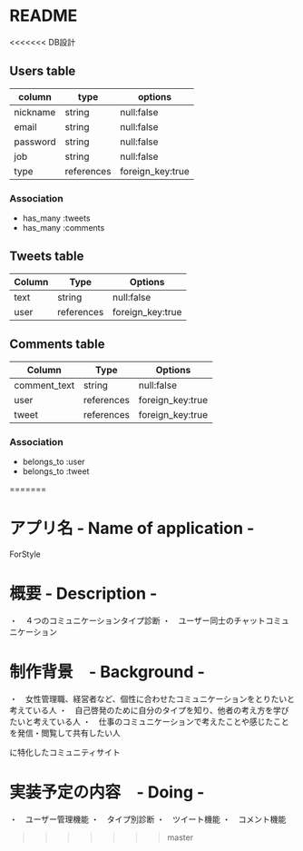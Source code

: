 # README


<<<<<<< DB設計
## Users table

| column   | type       | options          | 
| -------- | ---------- | ---------------- | 
| nickname | string     | null:false       | 
| email    | string     | null:false       | 
| password | string     | null:false       | 
| job      | string     | null:false       |
| type     | references | foreign_key:true | 

### Association

- has_many :tweets
- has_many :comments

## Tweets table

| Column | Type       | Options          | 
| ------ | ---------- | ---------------- | 
| text   | string     | null:false       | 
| user   | references | foreign_key:true | 

## Comments table

| Column       | Type       | Options          | 
| ------------ | ---------- | ---------------- | 
| comment_text | string     | null:false       | 
| user         | references | foreign_key:true | 
| tweet        | references | foreign_key:true | 

### Association

- belongs_to :user
- belongs_to :tweet

=======
# アプリ名  - Name of application -

ForStyle

# 概要   - Description -

・　４つのコミュニケーションタイプ診断
・　ユーザー同士のチャットコミュニケーション


# 制作背景　- Background -

・　女性管理職、経営者など、個性に合わせたコミュニケーションをとりたいと考えている人
・　自己啓発のために自分のタイプを知り、他者の考え方を学びたいと考えている人
・　仕事のコミュニケーションで考えたことや感じたことを発信・閲覧して共有したい人

に特化したコミュニティサイト

# 実装予定の内容　- Doing -　

・　ユーザー管理機能
・　タイプ別診断
・　ツイート機能
・　コメント機能
>>>>>>> master
